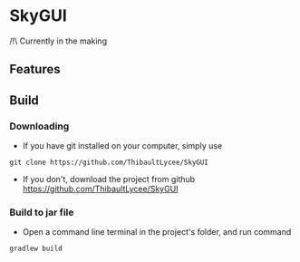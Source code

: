 # SkyGUI

/!\  Currently in the making

## Features

## Build
### Downloading
- If you have git installed on your computer, simply use 

```console
git clone https://github.com/ThibaultLycee/SkyGUI
```

- If you don't, download the project from github <https://github.com/ThibaultLycee/SkyGUI>
### Build to jar file
- Open a command line terminal in the project's folder, and run command

```console
gradlew build
```
